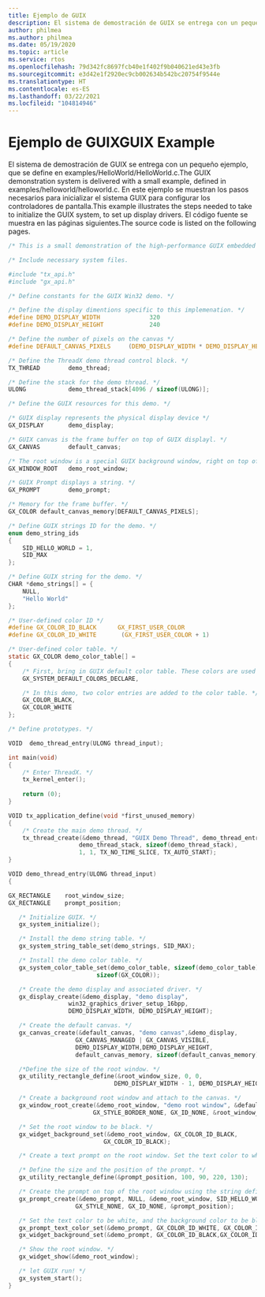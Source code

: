 ```yaml
---
title: Ejemplo de GUIX
description: El sistema de demostración de GUIX se entrega con un pequeño ejemplo, que se define en examples/HelloWorld/HelloWorld.c.
author: philmea
ms.author: philmea
ms.date: 05/19/2020
ms.topic: article
ms.service: rtos
ms.openlocfilehash: 79d342fc8697fcb40e1f402f9b040621ed43e3fb
ms.sourcegitcommit: e3d42e1f2920ec9cb002634b542bc20754f9544e
ms.translationtype: HT
ms.contentlocale: es-ES
ms.lasthandoff: 03/22/2021
ms.locfileid: "104814946"
---
```

# <a name="guix-example"></a><span data-ttu-id="e17ea-103">Ejemplo de GUIX</span><span class="sxs-lookup"><span data-stu-id="e17ea-103">GUIX Example</span></span>

<span data-ttu-id="e17ea-104">El sistema de demostración de GUIX se entrega con un pequeño ejemplo, que se define en examples/HelloWorld/HelloWorld.c.</span><span class="sxs-lookup"><span data-stu-id="e17ea-104">The GUIX demonstration system is delivered with a small example, defined in examples/helloworld/helloworld.c.</span></span> <span data-ttu-id="e17ea-105">En este ejemplo se muestran los pasos necesarios para inicializar el sistema GUIX para configurar los controladores de pantalla.</span><span class="sxs-lookup"><span data-stu-id="e17ea-105">This example illustrates the steps needed to take to initialize the GUIX system, to set up display drivers.</span></span> <span data-ttu-id="e17ea-106">El código fuente se muestra en las páginas siguientes.</span><span class="sxs-lookup"><span data-stu-id="e17ea-106">The source code is listed on the following pages.</span></span>

```c
/* This is a small demonstration of the high-performance GUIX embedded UI run-time environment. This demonstration consists of a simple "Hello World" prompt on top of the root window. */

/* Include necessary system files.

#include "tx_api.h"
#include "gx_api.h"

/* Define constants for the GUIX Win32 demo. */

/* Define the display dimentions specific to this implemenation. */
#define DEMO_DISPLAY_WIDTH              320
#define DEMO_DISPLAY_HEIGHT             240

/* Define the number of pixels on the canvas */
#define DEFAULT_CANVAS_PIXELS     (DEMO_DISPLAY_WIDTH * DEMO_DISPLAY_HEIGHT)

/* Define the ThreadX demo thread control block. */
TX_THREAD        demo_thread;

/* Define the stack for the demo thread. */
ULONG            demo_thread_stack[4096 / sizeof(ULONG)];

/* Define the GUIX resources for this demo. */

/* GUIX display represents the physical display device */
GX_DISPLAY       demo_display;

/* GUIX canvas is the frame buffer on top of GUIX displayl. */
GX_CANVAS        default_canvas;

/* The root window is a special GUIX background window, right on top of the canvas. */
GX_WINDOW_ROOT   demo_root_window;

/* GUIX Prompt displays a string. */
GX_PROMPT        demo_prompt;

/* Memory for the frame buffer. */
GX_COLOR default_canvas_memory[DEFAULT_CANVAS_PIXELS];

/* Define GUIX strings ID for the demo. */ 
enum demo_string_ids
{
    SID_HELLO_WORLD = 1,
    SID_MAX
};

/* Define GUIX string for the demo. */
CHAR *demo_strings[] = {
    NULL,
    "Hello World"
};

/* User-defined color ID */
#define GX_COLOR_ID_BLACK      GX_FIRST_USER_COLOR
#define GX_COLOR_ID_WHITE       (GX_FIRST_USER_COLOR + 1)

/* User-defined color table. */
static GX_COLOR demo_color_table[] =
{
    /* First, bring in GUIX default color table. These colors are used by GUIX internals. */ 
    GX_SYSTEM_DEFAULT_COLORS_DECLARE,

    /* In this demo, two color entries are added to the color table. */
    GX_COLOR_BLACK,
    GX_COLOR_WHITE 
};

/* Define prototypes. */

VOID  demo_thread_entry(ULONG thread_input);

int main(void)
{
    /* Enter ThreadX. */ 
    tx_kernel_enter();
    
    return (0);
}

VOID tx_application_define(void *first_unused_memory)
{
    /* Create the main demo thread. */
    tx_thread_create(&demo_thread, "GUIX Demo Thread", demo_thread_entry, 0, 
                    demo_thread_stack, sizeof(demo_thread_stack),
                    1, 1, TX_NO_TIME_SLICE, TX_AUTO_START);
}

VOID demo_thread_entry(ULONG thread_input)
{

GX_RECTANGLE    root_window_size;
GX_RECTANGLE    prompt_position;

   /* Initialize GUIX. */ 
   gx_system_initialize();

   /* Install the demo string table. */
   gx_system_string_table_set(demo_strings, SID_MAX);

   /* Install the demo color table. */
   gx_system_color_table_set(demo_color_table, sizeof(demo_color_table) / 
                         sizeof(GX_COLOR));

   /* Create the demo display and associated driver. */
   gx_display_create(&demo_display, "demo display",
                 win32_graphics_driver_setup_16bpp, 
                 DEMO_DISPLAY_WIDTH, DEMO_DISPLAY_HEIGHT);

   /* Create the default canvas. */
   gx_canvas_create(&default_canvas, "demo canvas",&demo_display,
                   GX_CANVAS_MANAGED | GX_CANVAS_VISIBLE, 
                   DEMO_DISPLAY_WIDTH,DEMO_DISPLAY_HEIGHT,
                   default_canvas_memory, sizeof(default_canvas_memory));

   /*Define the size of the root window. */
   gx_utility_rectangle_define(&root_window_size, 0, 0,
                              DEMO_DISPLAY_WIDTH - 1, DEMO_DISPLAY_HEIGHT - 1);

   /* Create a background root window and attach to the canvas. */
   gx_window_root_create(&demo_root_window, "demo root window", &default_canvas,
                        GX_STYLE_BORDER_NONE, GX_ID_NONE, &root_window_size);

   /* Set the root window to be black. */
   gx_widget_background_set(&demo_root_window, GX_COLOR_ID_BLACK, 
                           GX_COLOR_ID_BLACK);

   /* Create a text prompt on the root window. Set the text color to white, and the background to black. */

   /* Define the size and the position of the prompt. */
   gx_utility_rectangle_define(&prompt_position, 100, 90, 220, 130);

   /* Create the prompt on top of the root window using the string defined by string ID SID_HELLO_WORLD. */
   gx_prompt_create(&demo_prompt, NULL, &demo_root_window, SID_HELLO_WORLD, 
                   GX_STYLE_NONE, GX_ID_NONE, &prompt_position);

   /* Set the text color to be white, and the background color to be black. */ 
   gx_prompt_text_color_set(&demo_prompt, GX_COLOR_ID_WHITE, GX_COLOR_ID_WHITE);
   gx_widget_background_set(&demo_prompt, GX_COLOR_ID_BLACK,GX_COLOR_ID_BLACK);

   /* Show the root window. */
   gx_widget_show(&demo_root_window);

   /* let GUIX run! */
   gx_system_start();
}
```
